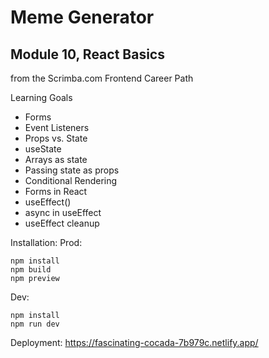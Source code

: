# Meme Generator
## Module 10, React Basics
from the Scrimba.com Frontend Career Path

Learning Goals
* Forms
* Event Listeners
* Props vs. State
* useState
* Arrays as state
* Passing state as props
* Conditional Rendering
* Forms in React
* useEffect()
* async in useEffect
* useEffect cleanup


Installation: Prod:
```
npm install
npm build
npm preview
```
Dev:
```
npm install
npm run dev
```
Deployment: https://fascinating-cocada-7b979c.netlify.app/
